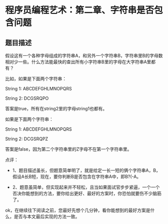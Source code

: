 程序员编程艺术：第二章、字符串是否包含问题
==============================

## 题目描述

假设这有一个各种字母组成的字符串A，和另外一个字符串B，字符串里B的字母数相对少一些。什么方法能最快的查出所有小字符串B里的字母在大字符串A里都有？

比如，如果是下面两个字符串：

String 1: ABCDEFGHLMNOPQRS

String 2: DCGSRQPO

答案是true，所有在string2里的字母string1也都有。
  
如果是下面两个字符串：

String 1: ABCDEFGHLMNOPQRS

String 2: DCGSRQPZ 

答案是false，因为第二个字符串里的Z字母不在第一个字符串里。

点评：

- 1、题目描述虽长，但题意简单明了，就是给定一长一短的俩个字符串A，B，假设A长B短，现在，要你判断B是否包含在字符串A中，即B?(-A。

- 2、题意虽简单，但实现起来并不轻松，且当如果面试官步步紧逼，一个一个否决你能想到的方法，要你给出更好、最好的方案时，你恐怕就要伤不少脑筋了。

ok，在继续往下阅读之前，您最好先想个几分钟，看你能想到的最好方案是什么，是否与本文最后实现的方法一致。

